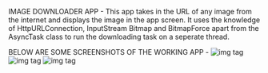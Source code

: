 IMAGE DOWNLOADER APP -
This app takes in the URL of any image from the internet and displays the image in the app screen.
It uses the knowledge of HttpURLConnection, InputStream Bitmap and BitmapForce apart from the AsyncTask class to run the downloading task on a seperate thread.

BELOW ARE SOME SCREENSHOTS OF THE WORKING APP -
![img tag](https://i.ibb.co/82nzRnH/img1.png)
![img tag](https://i.ibb.co/bNCThbc/img2.png)
![img tag](https://i.ibb.co/QCSY9DK/img3.png)
